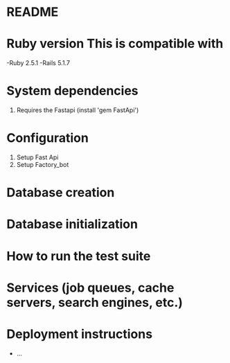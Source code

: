 # README

# Ruby version This is compatible with 

  -Ruby 2.5.1 
  -Rails 5.1.7

# System dependencies 
  1. Requires the Fastapi
  (install 'gem FastApi')

# Configuration 
  1. Setup Fast Api 
  2. Setup Factory_bot


# Database creation

# Database initialization

# How to run the test suite

# Services (job queues, cache servers, search engines, etc.)

# Deployment instructions

* ...
